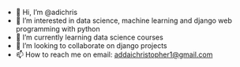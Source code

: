 - 👋 Hi, I’m @adichris
- 👀 I’m interested in data science, machine learning and django web programming with python
- 🌱 I’m currently learning data science courses
- 💞️ I’m looking to collaborate on django projects
- 📫 How to reach me on email: addaichristopher1@gmail.com

<!---
adichris/adichris is a ✨ special ✨ repository because its `README.md` (this file) appears on your GitHub profile.
You can click the Preview link to take a look at your changes.
--->
